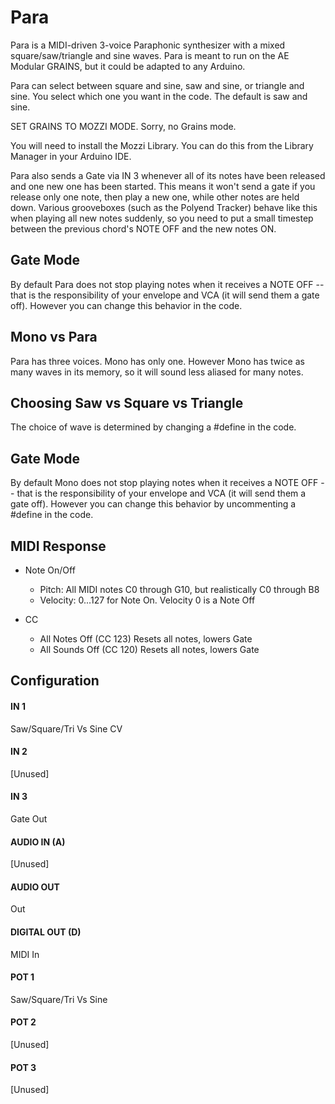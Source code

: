 # Para

Para is a MIDI-driven 3-voice Paraphonic synthesizer with a mixed square/saw/triangle and sine waves.
Para is meant to run on the AE Modular GRAINS, but it could be adapted to any Arduino.

Para can select between square and sine, saw and sine, or triangle and sine.  You select
which one you want in the code.  The default is saw and sine.

SET GRAINS TO MOZZI MODE.  Sorry, no Grains mode.

You will need to install the Mozzi Library.  You can do this from the Library Manager
in your Arduino IDE.

Para also sends a Gate via IN 3 whenever all of its notes have been released and one
new one has been started.  This means it won't send a gate if you release only one note,
then play a new one, while other notes are held down.  Various grooveboxes (such as the
Polyend Tracker) behave like this when playing all new notes suddenly, so you need to put
a small timestep between the previous chord's NOTE OFF and the new notes ON.

## Gate Mode

By default Para does not stop playing notes when it receives a NOTE OFF -- 
that is the responsibility of your envelope and VCA (it will send them a gate off).
However you can change this behavior in the code.

## Mono vs Para

Para has three voices.  Mono has only one.
However Mono has twice as many waves in its memory, so it will sound less aliased for many notes.

## Choosing Saw vs Square vs Triangle

The choice of wave is determined by changing a #define in the code.


## Gate Mode

By default Mono does not stop playing notes when it receives a NOTE OFF -- 
that is the responsibility of your envelope and VCA (it will send them a gate off).
However you can change this behavior by uncommenting a #define in the code.


## MIDI Response

- Note On/Off
    - Pitch: All MIDI notes C0 through G10, but realistically C0 through B8 
    - Velocity: 0...127 for Note On.  Velocity 0 is a Note Off

- CC
    - All Notes Off (CC 123) Resets all notes, lowers Gate
    - All Sounds Off (CC 120) Resets all notes, lowers Gate



## Configuration

#### IN 1
Saw/Square/Tri Vs Sine CV
#### IN 2
[Unused]
#### IN 3
Gate Out
#### AUDIO IN (A)
[Unused]
#### AUDIO OUT
Out
#### DIGITAL OUT (D) 
MIDI In
#### POT 1
Saw/Square/Tri Vs Sine
#### POT 2
[Unused]
#### POT 3
[Unused]
